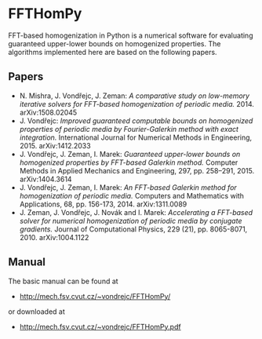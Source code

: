 FFTHomPy
========

FFT-based homogenization in Python is a numerical software for evaluating guaranteed upper-lower bounds on homogenized properties. The algorithms implemented here are based on the following papers.

Papers
------
- N. Mishra, J. Vondřejc, J. Zeman: *A comparative study on low-memory iterative solvers for FFT-based homogenization of periodic media.* 2014. arXiv:1508.02045
- J. Vondřejc: *Improved guaranteed computable bounds on homogenized properties of periodic media by Fourier-Galerkin method with exact integration.* International Journal for Numerical Methods in Engineering, 2015. arXiv:1412.2033
- J. Vondřejc, J. Zeman, I. Marek: *Guaranteed upper-lower bounds on homogenized properties by FFT-based Galerkin method.* Computer Methods in Applied Mechanics and Engineering, 297, pp. 258–291, 2015. arXiv:1404.3614
- J. Vondřejc, J. Zeman, I. Marek: *An FFT-based Galerkin method for homogenization of periodic media.* Computers and Mathematics with Applications, 68, pp. 156-173, 2014. arXiv:1311.0089
- J. Zeman, J. Vondřejc, J. Novák and I. Marek: *Accelerating a FFT-based solver for numerical homogenization of periodic media by conjugate gradients.* Journal of Computational Physics, 229 (21), pp. 8065-8071, 2010. arXiv:1004.1122

Manual
------
The basic manual can be found at
- http://mech.fsv.cvut.cz/~vondrejc/FFTHomPy/

or downloaded at
- http://mech.fsv.cvut.cz/~vondrejc/FFTHomPy.pdf


